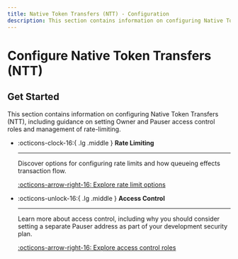 ```yaml
---
title: Native Token Transfers (NTT) - Configuration
description: This section contains information on configuring Native Token Transfers (NTT), including guidance on setting Owner and Pauser access control roles and management of rate-limiting. 
---
```


# Configure Native Token Transfers (NTT)

## Get Started

This section contains information on configuring Native Token Transfers (NTT), including guidance on setting Owner and Pauser access control roles and management of rate-limiting.

<div class="grid cards" markdown>

-   :octicons-clock-16:{ .lg .middle } **Rate Limiting**

    ---

    Discover options for configuring rate limits and how queueing effects transaction flow.

    [:octicons-arrow-right-16: Explore rate limit options](/docs/build/contract-integrations/native-token-transfers/configuration/rate-limiting/)

-   :octicons-unlock-16:{ .lg .middle } **Access Control**

    ---

    Learn more about access control, including why you should consider setting a separate Pauser address as part of your development security plan.

    [:octicons-arrow-right-16: Explore access control roles](/docs/build/contract-integrations/native-token-transfers/configuration/access-control/)

</div>
